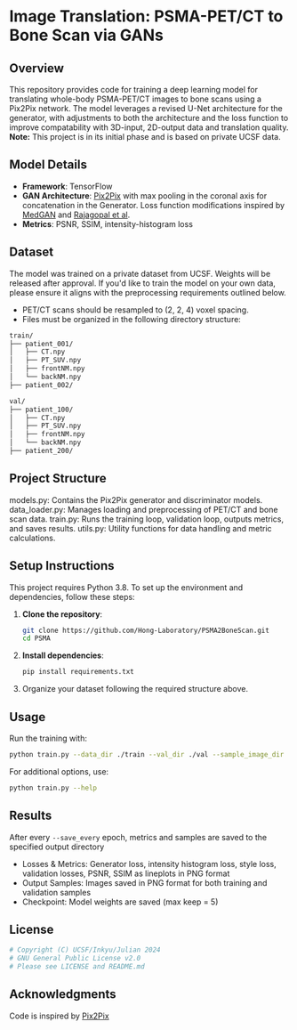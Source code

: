 # Image Translation: PSMA-PET/CT to Bone Scan via GANs

## Overview
This repository provides code for training a deep learning model for translating whole-body PSMA-PET/CT images to bone scans using a Pix2Pix network. The model leverages a revised U-Net architecture for the generator, with adjustments to both the architecture and the loss function to improve compatability with 3D-input, 2D-output data and translation quality. **Note:** This project is in its initial phase and is based on private UCSF data.

## Model Details
- **Framework**: TensorFlow
- **GAN Architecture**: [Pix2Pix](https://arxiv.org/abs/1611.07004) with max pooling in the coronal axis for concatenation in the Generator. Loss function modifications inspired by [MedGAN](https://arxiv.org/abs/1806.06397) and [Rajagopal et al](https://arxiv.org/abs/2206.05618).
- **Metrics**: PSNR, SSIM, intensity-histogram loss

## Dataset
The model was trained on a private dataset from UCSF. Weights will be released after approval. If you'd like to train the model on your own data, please ensure it aligns with the preprocessing requirements outlined below.
- PET/CT scans should be resampled to (2, 2, 4) voxel spacing.
- Files must be organized in the following directory structure:
```bash
train/
├── patient_001/
│   ├── CT.npy
│   ├── PT_SUV.npy
│   ├── frontNM.npy
│   └── backNM.npy
├── patient_002/

val/
├── patient_100/
│   ├── CT.npy
│   ├── PT_SUV.npy
│   ├── frontNM.npy
│   └── backNM.npy
├── patient_200/
```
## Project Structure
models.py: Contains the Pix2Pix generator and discriminator models.
data_loader.py: Manages loading and preprocessing of PET/CT and bone scan data.
train.py: Runs the training loop, validation loop, outputs metrics, and saves results.
utils.py: Utility functions for data handling and metric calculations.

## Setup Instructions
This project requires Python 3.8. To set up the environment and dependencies, follow these steps:

1. **Clone the repository**:
   ```bash
   git clone https://github.com/Hong-Laboratory/PSMA2BoneScan.git
   cd PSMA
   ```
2. **Install dependencies**:
   ```bash
   pip install requirements.txt
   ```
3. Organize your dataset following the required structure above.

## Usage
Run the training with:
```bash
python train.py --data_dir ./train --val_dir ./val --sample_image_dir ./train/sample_patient --output_path ./results --epochs 100 --save_every 20
```
For additional options, use:
```bash
python train.py --help
```

## Results
After every `--save_every` epoch, metrics and samples are saved to the specified output directory

- Losses & Metrics: Generator loss, intensity histogram loss, style loss, validation losses, PSNR, SSIM as lineplots in PNG format
- Output Samples: Images saved in PNG format for both training and validation samples
- Checkpoint: Model weights are saved (max keep = 5)


## License
```bash
# Copyright (C) UCSF/Inkyu/Julian 2024
# GNU General Public License v2.0
# Please see LICENSE and README.md
```

## Acknowledgments
Code is inspired by [Pix2Pix](https://github.com/junyanz/pytorch-CycleGAN-and-pix2pix?tab=readme-ov-file)
